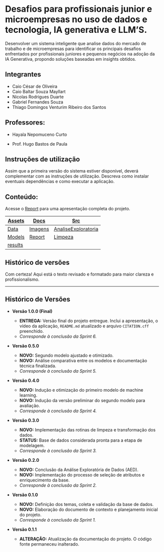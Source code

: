 # Desafios para profissionais junior e microempresas no uso de dados e tecnologia, IA generativa e LLM’S.

Desenvolver um sistema inteligente que analise dados do mercado de trabalho e de microempresas para identificar os principais desafios enfrentados por profissionais juniores e pequenos negócios na adoção da IA ​​Generativa, propondo soluções baseadas em insights obtidos.

## Integrantes
* Caio César de Oliveira
* Caio Baltar Souza Mayllart
* Nicolas Rodrigues Duarte
* Gabriel Fernandes Souza
* Thiago Domingos Venturim Ribeiro dos Santos

## Professores:

* Hayala Nepomuceno Curto

* Prof. Hugo Bastos de Paula

## Instruções de utilização

Assim que a primeira versão do sistema estiver disponível, deverá complementar com as instruções de utilização. Descreva como instalar eventuais dependências e como executar a aplicação.

## Conteúdo: 

Acesse o [Report](/docs/report.md)  para uma apresentação completa do projeto.

| [Assets](/assets/)                   | [Docs](/docs/)                           | [Src](/src/)                                                 |
|--------------------------------------|------------------------------------------|-------------------------------------------------------------
| [Data](/assets/data)                 | [Imagens](/docs/imagens)                 |  [AnaliseExploratoria](/src/AnaliseExploratoriaDeDadosCodigo)  |  
| [Models](/assets/models)             | [Report](/docs/report.md)                |  [Limpeza](/src/limpeza_e_combinacao.ipynb)            | 
| [results](/assets/results)           |                                          |                       | 



## Histórico de versões
Com certeza! Aqui está o texto revisado e formatado para maior clareza e profissionalismo.

***


## Histórico de Versões

* **Versão 1.0.0 (Final)**
    * **ENTREGA:** Versão final do projeto entregue. Inclui a apresentação, o vídeo da aplicação, `README.md` atualizado e arquivo `CITATION.cff` preenchido.
    * *Corresponde à conclusão da Sprint 6.*

* **Versão 0.5.0**
    * **NOVO:** Segundo modelo ajustado e otimizado.
    * **NOVO:** Análise comparativa entre os modelos e documentação técnica finalizada.
    * *Corresponde à conclusão da Sprint 5.*

* **Versão 0.4.0**
    * **NOVO:** Indução e otimização do primeiro modelo de machine learning.
    * **NOVO:** Indução da versão preliminar do segundo modelo para avaliação.
    * *Corresponde à conclusão da Sprint 4.*

* **Versão 0.3.0**
    * **NOVO:** Implementação das rotinas de limpeza e transformação dos dados.
    * **STATUS:** Base de dados considerada pronta para a etapa de modelagem.
    * *Corresponde à conclusão da Sprint 3.*

* **Versão 0.2.0**
    * **NOVO:** Conclusão da Análise Exploratória de Dados (AED).
    * **NOVO:** Implementação do processo de seleção de atributos e enriquecimento da base.
    * *Corresponde à conclusão da Sprint 2.*

* **Versão 0.1.0**
    * **NOVO:** Definição dos temas, coleta e validação da base de dados.
    * **NOVO:** Elaboração do documento de contexto e planejamento inicial do projeto.
    * *Corresponde à conclusão da Sprint 1.*
 
 * **Versão 0.1.1**
    * **ALTERAÇÃO:** Atualização da documentação do projeto. O código fonte permaneceu inalterado.
